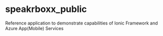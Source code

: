 # speakrboxx_public
Reference application to demonstrate capabilities of Ionic Framework and Azure App(Mobile) Services
